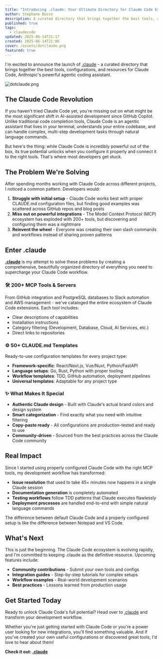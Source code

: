 ```yaml
---
title: "Introducing .claude: Your Ultimate Directory for Claude Code Excellence"
author: Stephane Busso
description: A curated directory that brings together the best tools, configurations, and resources for Claude Code, Anthropic's powerful agentic coding assistant.
published: true
tags:
  - claudecode
updated: 2025-06-14T21:17
created: 2025-06-14T21:06
cover: /assets/dotclaude.png
featured: true
---
```


I'm excited to announce the launch of [.claude](https://dotclaude.com/) - a curated directory that brings together the best tools, configurations, and resources for Claude Code, Anthropic's powerful agentic coding assistant.

![dotclaude.png](/assets/dotclaude.png)

## The Claude Code Revolution

If you haven't tried Claude Code yet, you're missing out on what might be the most significant shift in AI-assisted development since GitHub Copilot. Unlike traditional code completion tools, Claude Code is an agentic assistant that lives in your terminal, understands your entire codebase, and can handle complex, multi-step development tasks through natural language commands.

But here's the thing: while Claude Code is incredibly powerful out of the box, its true potential unlocks when you configure it properly and connect it to the right tools. That's where most developers get stuck.

## The Problem We're Solving

After spending months working with Claude Code across different projects, I noticed a common pattern. Developers would:

1. **Struggle with initial setup** - Claude Code works best with proper CLAUDE.md configuration files, but finding good examples was scattered across GitHub repos and blog posts
2. **Miss out on powerful integrations** - The Model Context Protocol (MCP) ecosystem has exploded with 200+ tools, but discovering and configuring them was a nightmare
3. **Reinvent the wheel** - Everyone was creating their own slash commands and workflows instead of sharing proven patterns

## Enter .claude

**[.claude](https://dotclaude.com/)** is my attempt to solve these problems by creating a comprehensive, beautifully organized directory of everything you need to supercharge your Claude Code workflow.

### 🛠️ **200+ MCP Tools & Servers**

From GitHub integration and PostgreSQL databases to Slack automation and AWS management - we've cataloged the entire ecosystem of Claude Code extensions. Each tool includes:

- Clear descriptions of capabilities
- Installation instructions
- Category filtering (Development, Database, Cloud, AI Services, etc.)
- Direct links to repositories

### ⚙️ **50+ CLAUDE.md Templates**

Ready-to-use configuration templates for every project type:

- **Framework-specific**: React/Next.js, Vue/Nuxt, Python/FastAPI
- **Language setups**: Go, Rust, Python with proper tooling
- **Workflow templates**: TDD, GitHub automation, deployment pipelines
- **Universal templates**: Adaptable for any project type

### ✨ **What Makes It Special**

- **Authentic Claude design** - Built with Claude's actual brand colors and design system
- **Smart categorization** - Find exactly what you need with intuitive filtering
- **Copy-paste ready** - All configurations are production-tested and ready to use
- **Community-driven** - Sourced from the best practices across the Claude Code community

## Real Impact

Since I started using properly configured Claude Code with the right MCP tools, my development workflow has transformed:

- **Issue resolution** that used to take 45+ minutes now happens in a single Claude session
- **Documentation generation** is completely automated
- **Testing workflows** follow TDD patterns that Claude executes flawlessly
- **Deployment processes** are handled end-to-end with simple natural language commands

The difference between default Claude Code and a properly configured setup is like the difference between Notepad and VS Code.

## What's Next

This is just the beginning. The Claude Code ecosystem is evolving rapidly, and I'm committed to keeping .claude as the definitive resource. Upcoming features include:

- **Community contributions** - Submit your own tools and configs
- **Integration guides** - Step-by-step tutorials for complex setups
- **Workflow examples** - Real-world development scenarios
- **Best practices** - Lessons learned from production usage

## Get Started Today

Ready to unlock Claude Code's full potential? Head over to [.claude](https://dotclaude.com/) and transform your development workflow.

Whether you're just getting started with Claude Code or you're a power user looking for new integrations, you'll find something valuable. And if you've created your own useful configurations or discovered great tools, I'd love to hear about them!

**Check it out: [.claude](https://dotclaude.com/)**
